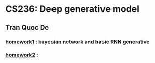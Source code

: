 # CS236: Deep generative model

## Tran Quoc De

### [homework1](hw1-starter/CS236_Homework_1.pdf) : bayesian network and basic RNN generative

### [homework2](hw2-starter/CS236_Homework_2.pdf) : 
